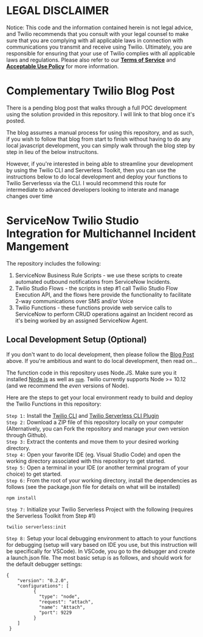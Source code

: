 # LEGAL DISCLAIMER

Notice: This code and the information contained herein is not legal advice, and Twilio recommends that you consult with your legal counsel to make sure that you are complying with all applicable laws in connection with communications you transmit and receive using Twilio. Ultimately, you are responsible for ensuring that your use of Twilio complies with all applicable laws and regulations. Please also refer to our [**Terms of Service**](https://www.twilio.com/legal/tos>) and [**Acceptable Use Policy**](https://www.twilio.com/legal/aup) for more information.

# Complementary Twilio Blog Post

There is a pending blog post that walks through a full POC development using the solution provided in this repository. I will link to that blog once it's posted.

The blog assumes a manual process for using this repository, and as such, if you wish to follow that blog from start to finish without having to do any local javascript development, you can simply walk through the blog step by step in lieu of the below instrucitons.

However, if you're interested in being able to streamline your development by using the Twilio CLI and Serverless Toolkit, then you can use the instructions below to do local development and deploy your functions to Twilio Serverlesss via the CLI. I would recommend this route for intermediate to advanced developers looking to interate and manage changes over time

# ServiceNow Twilio Studio Integration for Multichannel Incident Mangement

The repository includes the following:

1. ServiceNow Business Rule Scripts - we use these scripts to create automated outbound notifications from ServiceNow Incidents.
2. Twilio Studio Flows - the scripts in step #1 call Twilio Studio Flow Execution API, and the flows here provide the functionality to facilitate 2-way communications over SMS and/or Voice
3. Twilio Functions - these functions provide web service calls to ServiceNow to perform CRUD operations against an Incident record as it's being worked by an assigned ServiceNow Agent.

## Local Development Setup (Optional)

If you don't want to do local development, then please follow the [Blog Post](www.twilio.com/blog) above. If you're ambitious and want to do local development, then read on...

The function code in this repository uses Node.JS. Make sure you it installed [Node.js](https://nodejs.org) as well as [`npm`](https://npmjs.com). Twilio currently supports Node >= 10.12 (and we recommend the _even_ versions of Node).

Here are the steps to get your local environment ready to build and deploy the Twilio Functions in this repository:

```Step 1:``` Install the [Twilio CLI](https://www.twilio.com/docs/twilio-cli/quickstart) and [Twilio Serverless CLI Plugin](https://www.twilio.com/docs/labs/serverless-toolkit)<br/>
```Step 2:``` Download a ZIP file of this repository locally on your computer (Alternatively, you can Fork the repository and manage your own version through Github).<br/>
```Step 3:``` Extract the contents and move them to your desired working directory.<br/>
```Step 4:``` Open your favorite IDE (eg. Visual Studio Code) and open the working directory associated with this repository to get started.<br/>
```Step 5:``` Open a terminal in your IDE (or another terminal program of your choice) to get started.<br/>
```Step 6:``` From the root of your working directory, install the dependencies as follows (see the package.json file for details on what will be installed)<br/>

```
npm install
```

```Step 7:``` Initialize your Twilio Serverless Project with the following (requires the Serverless Toolkit from Step #1)<br/>

```
twilio serverless:init
```

```Step 8:``` Setup your local debugging environment to attach to your functions for debugging (setup will vary based on IDE you use, but this instruction will be specifically for VSCode). In VSCode, you go to the debugger and create a launch.json file. The most basic setup is as follows, and should work for the default debugger settings:<br/>
```
{
    "version": "0.2.0",
    "configurations": [
          {
            "type": "node",
            "request": "attach",
            "name": "Attach",
            "port": 9229
          }
    ]
 }
```


